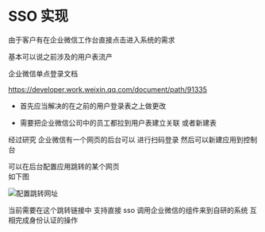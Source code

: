 # SSO 实现

由于客户有在企业微信工作台直接点击进入系统的需求<p>
基本可以说之前涉及的用户表流产


企业微信单点登录文档 <p>
https://developer.work.weixin.qq.com/document/path/91335

<p>

* 首先应当解决的在之前的用户登录表之上做更改

* 需要把企业微信公司中的员工都拉到用户表建立关联 或者新建表



经过研究 企业微信有一个网页的后台可以 进行扫码登录 然后可以新建应用到控制台 <p>
可以在后台配置应用跳转的某个网页  
如下图

![配置跳转网址](https://cdn.jsdelivr.net/gh/sigam-Zq/picStore/docsscreenshots.gif)



当前需要在这个跳转链接中 支持直接 sso  调用企业微信的组件来到自研的系统 互相完成身份认证的操作




